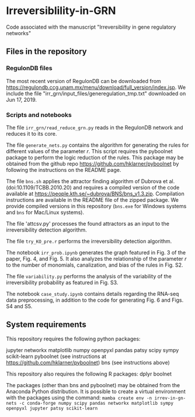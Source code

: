 # Irreversiblility-in-GRN
Code associated with the manuscript "Irreversibility in gene regulatory networks"

## Files in the repository
### RegulonDB files
The most recent version of RegulonDB can be downloaded from https://regulondb.ccg.unam.mx/menu/download/full_version/index.jsp. We include the file "irr_grn/input_files/generegulation_tmp.txt" downloaded on Jun 17, 2019.

### Scripts and notebooks
The file `irr_grn/read_reduce_grn.py` reads in the RegulonDB network and reduces it to its core.

The file `generate_nets.py` contains the algorithm for generating the rules for different values of the parameter $r$. This script requires the pyboolnet package to perform the logic reduction of the rules. This package may be obtained from the  github repo https://github.com/hklarner/pyboolnet by following the instructions on the README page.

The file `bns.sh` applies the attractor finding algorithm of Dubrova et al. (doi:10.1109/TCBB.2010.20) and requires a compiled version of the code available at https://people.kth.se/~dubrova/BNS/bns_v1.3.zip. Compilation instructions are available in the README file of the zipped package. We provide compiled versions in this repository (`bns.exe` for Windows systems and `bns` for Mac/Linux systems).

The file 'attcsv.py' processes the found attractors as an input to the irreversibility detection algorithm.

The file `try_KO_pre.r` performs the irreversibility detection algorithm.

The notebook `irr_prob.ipynb` generates the graph featured in Fig. 3 of the paper, Fig. 4, and Fig. 5. It also analyzes the relationship of the parameter $r$ to the number of monomials, canalization, and bias of the rules in Fig. S2. 

The file `variability.py` performs the analysis of the variability of the irreversibility probability as featured in Fig. S3. 

The notebook `case_study.ipynb` contains details regarding the RNA-seq data preprocessing, in addition to the code for generating Fig. 6 and Figs. S4 and S5.

## System requirements

This repository requires the following python packages:

jupyter
networkx
matplotlib
numpy
openpyxl
pandas
patsy
scipy
sympy
scikit-learn
pyboolnet (see instructions at https://github.com/hklarner/pyboolnet)
bns (see instructions above)

This repository also requires the following R packages:
dplyr
boolnet

The packages (other than bns and pyboolnet) may be obtained from the Anaconda Python distribution. It is possible to create a virtual environment with the packages using the command:
`mamba create env -n irrev-in-gn-nets -c conda-forge numpy scipy pandas networkx matplotlib sympy openpyxl jupyter patsy scikit-learn`
